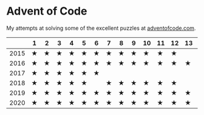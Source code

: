 # Advent of Code

My attempts at solving some of the excellent puzzles at [adventofcode.com](http://adventofcode.com/).


|      | 1   | 2   | 3   | 4   | 5   | 6   | 7   | 8   | 9   | 10  | 11  | 12  | 13  | 14  | 15  | 16  | 17  | 18  | 19  | 20  | 21  | 22  | 23  | 24  | 25  |
| ---- | --- | --- | --- | --- | --- | --- | --- | --- | --- | --- | --- | --- | --- | --- | --- | --- | --- | --- | --- | --- | --- | --- | --- | --- | --- |
| 2015 | ★   | ★   | ★   | ★   | ★   | ★   | ★   | ★   | ★   | ★   | ★   | ★   |     | ★   |     | ★   |     |     |     |     |     |     |     |     |     |
| 2016 | ★   | ★   | ★   | ★   | ★   | ★   | ★   | ★   | ★   | ★   | ★   | ★   | ★   | ★   | ★   | ★   | ★   | ★   | ★   | ★   |     |     |     |     |     |
| 2017 | ★   | ★   | ★   | ★   | ★   | ★   |     |     |     |     |     |     |     |     |     |     |     |     |     |     |     |     |     |     |     |
| 2018 | ★   | ★   | ★   | ★   | ★   |     | ★   | ★   | ★   | ★   | ★   | ★   |     |     |     |     |     | ★   |     |     |     |     |     |     |     |
| 2019 | ★   | ★   | ★   | ★   | ★   | ★   | ★   | ★   | ★   | ★   | ★   | ★   | ★   | ★   | ★   | ★   | ★   | ☆   | ★   | ★   | ★   | ★   | ★   | ☆   | ☆   |
| 2020 | ★   | ★   | ★   | ★   | ★   | ★   | ★   | ★   | ★   | ★   | ★   | ★   | ★   | ★   | ★   | ★   | ★   | ★   | ★   | ★   | ★   | ★   | ★   | ★   | ★   |
